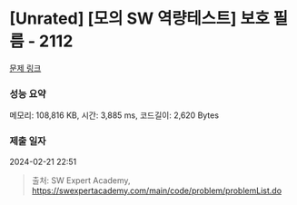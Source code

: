 # [Unrated] [모의 SW 역량테스트] 보호 필름 - 2112 

[문제 링크](https://swexpertacademy.com/main/code/problem/problemDetail.do?contestProbId=AV5V1SYKAaUDFAWu) 

### 성능 요약

메모리: 108,816 KB, 시간: 3,885 ms, 코드길이: 2,620 Bytes

### 제출 일자

2024-02-21 22:51



> 출처: SW Expert Academy, https://swexpertacademy.com/main/code/problem/problemList.do